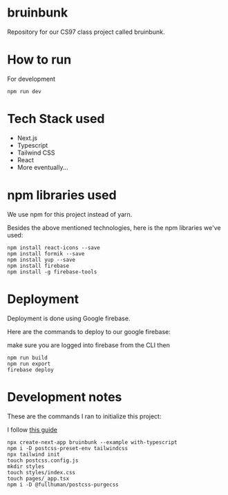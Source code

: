 # bruinbunk
Repository for our CS97 class project called bruinbunk.

# How to run

For development 

```
npm run dev
```

# Tech Stack used

* Next.js
* Typescript
* Tailwind CSS
* React
* More eventually...

# npm libraries used

We use npm for this project instead of yarn.

Besides the above mentioned technologies, here is the npm libraries we've used:
```
npm install react-icons --save 
npm install formik --save 
npm install yup --save
npm install firebase
npm install -g firebase-tools
```

# Deployment

Deployment is done using Google firebase.

Here are the commands to deploy to our google firebase:

make sure you are logged into firebase from the CLI then
```
npm run build
npm run export
firebase deploy
```

# Development notes

These are the commands I ran to initialize this project:

I follow [this guide](https://blog.saeloun.com/2022/02/03/create-typescript-next-js-tailwind-application)

```
npx create-next-app bruinbunk --example with-typescript
npm i -D postcss-preset-env tailwindcss
npx tailwind init
touch postcss.config.js
mkdir styles
touch styles/index.css
touch pages/_app.tsx
npm i -D @fullhuman/postcss-purgecss
```
